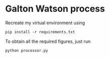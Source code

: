 # Galton Watson process

Recreate my virtual environment using

```pip install -r requirements.txt```

To obtain all the required figures, just run

```python processor.py```
